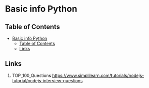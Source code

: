 # Basic info Python

## Table of Contents

- [Basic info Python](#basic-info-python)
  - [Table of Contents](#table-of-contents)
  - [Links](#links)

## Links

1. TOP_100_Questions <https://www.simplilearn.com/tutorials/nodejs-tutorial/nodejs-interview-questions>
